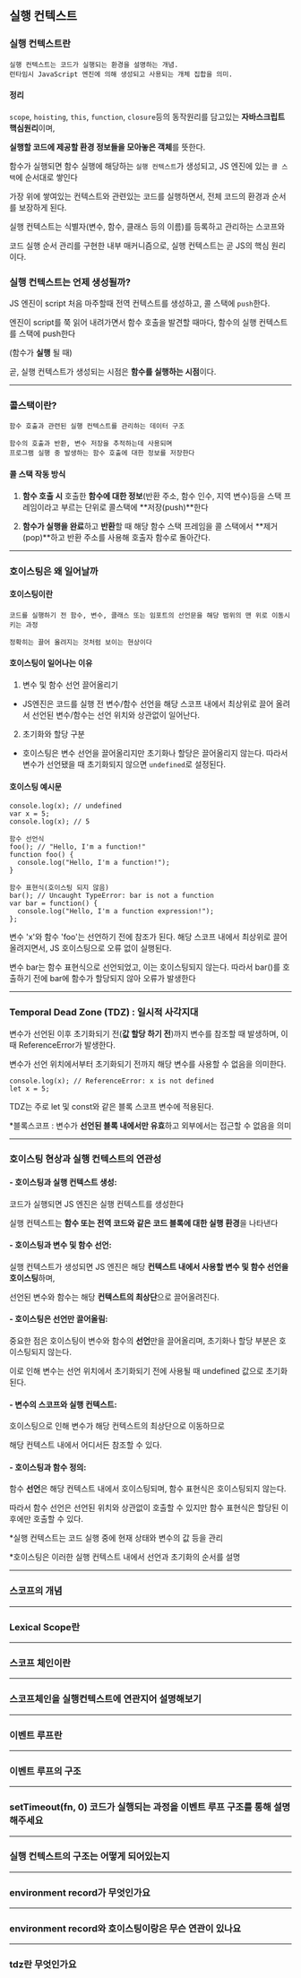 ## 실행 컨텍스트

### 실행 컨텍스트란

```
실행 컨텍스트는 코드가 실행되는 환경을 설명하는 개념.
런타임시 JavaScript 엔진에 의해 생성되고 사용되는 개체 집합을 의미.
```

#### 정리

`scope`, `hoisting`, `this`, `function`, `closure`등의 동작원리를 담고있는 **자바스크립트 핵심원리**이며,

**실행할 코드에 제공할 환경 정보들을 모아놓은 객체**를 뜻한다.

함수가 실행되면 함수 실행에 해당하는 `실행 컨텍스트`가 생성되고, JS 엔진에 있는 `콜 스택`에 순서대로 쌓인다

가장 위에 쌓여있는 컨텍스트와 관련있는 코드를 실행하면서, 전체 코드의 환경과 순서를 보장하게 된다.

실행 컨텍스트는 식별자(변수, 함수, 클래스 등의 이름)를 등록하고 관리하는 스코프와

코드 실행 순서 관리를 구현한 내부 매커니즘으로, 실행 컨텍스트는 곧 JS의 핵심 원리이다.

### 실행 컨텍스트는 언제 생성될까?

JS 엔진이 script 처음 마주할때 전역 컨텍스트를 생성하고, 콜 스택에 `push`한다.

엔진이 script를 쭉 읽어 내려가면서 함수 호출을 발견할 때마다, 함수의 실행 컨텍스트를 스택에 push한다

(함수가 **실행** 될 때)

곧, 실행 컨텍스트가 생성되는 시점은 **함수를 실행하는 시점**이다.

---

### 콜스택이란?

```
함수 호출과 관련된 실행 컨텍스트를 관리하는 데이터 구조

함수의 호출과 반환, 변수 저장을 추적하는데 사용되며
프로그램 실행 중 발생하는 함수 호출에 대한 정보를 저장한다
```

#### 콜 스택 작동 방식

1. **함수 호출 시** 호출한 **함수에 대한 정보**(반환 주소, 함수 인수, 지역 변수)등을 스택 프레임이라고 부르는 단위로 콜스택에 **저장(push)**한다

2. **함수가 실행을 완료**하고 **반환**할 때 해당 함수 스택 프레임을 콜 스택에서 **제거(pop)**하고 반환 주소를 사용해 호출자 함수로 돌아간다.

---

### 호이스팅은 왜 일어날까

#### 호이스팅이란

```
코드를 실행하기 전 함수, 변수, 클래스 또는 임포트의 선언문을 해당 범위의 맨 위로 이동시키는 과정

정확히는 끌어 올려지는 것처럼 보이는 현상이다
```

#### 호이스팅이 일어나는 이유

1. 변수 및 함수 선언 끌어올리기

- JS엔진은 코드를 실행 전 변수/함수 선언을 해당 스코프 내에서 최상위로 끌어 올려서 선언된 변수/함수는 선언 위치와 상관없이 일어난다.

2. 초기화와 할당 구분

- 호이스팅은 변수 선언을 끌어올리지만 초기화나 할당은 끌어올리지 않는다. 따라서 변수가 선언됐을 때 초기화되지 않으면 `undefined`로 설정된다.

#### 호이스팅 예시문

```
console.log(x); // undefined
var x = 5;
console.log(x); // 5

함수 선언식
foo(); // "Hello, I'm a function!"
function foo() {
  console.log("Hello, I'm a function!");
}

함수 표현식(호이스팅 되지 않음)
bar(); // Uncaught TypeError: bar is not a function
var bar = function() {
  console.log("Hello, I'm a function expression!");
};
```

변수 'x'와 함수 'foo'는 선언하기 전에 참조가 된다. 해당 스코프 내에서 최상위로 끌어올려지면서, JS 호이스팅으로 오류 없이 실행된다.

변수 bar는 함수 표현식으로 선언되었고, 이는 호이스팅되지 않는다. 따라서 bar()를 호출하기 전에 bar에 함수가 할당되지 않아 오류가 발생한다

---

### Temporal Dead Zone (TDZ) : 일시적 사각지대

변수가 선언된 이후 초기화되기 전(**값 할당 하기 전**)까지 변수를 참조할 때 발생하며, 이때 ReferenceError가 발생한다.

변수가 선언 위치에서부터 초기화되기 전까지 해당 변수를 사용할 수 없음을 의미한다.

```
console.log(x); // ReferenceError: x is not defined
let x = 5;
```

TDZ는 주로 let 및 const와 같은 블록 스코프 변수에 적용된다.

\*블록스코프 : 변수가 **선언된 블록 내에서만 유효**하고 외부에서는 접근할 수 없음을 의미

---

### 호이스팅 현상과 실행 컨텍스트의 연관성

#### - 호이스팅과 실행 컨텍스트 생성:

코드가 실행되면 JS 엔진은 실행 컨텍스트를 생성한다

실행 컨텍스트는 **함수 또는 전역 코드와 같은 코드 블록에 대한 실행 환경**을 나타낸다

#### - 호이스팅과 변수 및 함수 선언:

실행 컨텍스트가 생성되면 JS 엔진은 해당 **컨텍스트 내에서 사용할 변수 및 함수 선언을 호이스팅**하며,

선언된 변수와 함수는 해당 **컨텍스트의 최상단**으로 끌어올려진다.

#### - 호이스팅은 선언만 끌어올림:

중요한 점은 호이스팅이 변수와 함수의 **선언**만을 끌어올리며, 초기화나 할당 부분은 호이스팅되지 않는다.

이로 인해 변수는 선언 위치에서 초기화되기 전에 사용될 때 undefined 값으로 초기화된다.

#### - 변수의 스코프와 실행 컨텍스트:

호이스팅으로 인해 변수가 해당 컨텍스트의 최상단으로 이동하므로

해당 컨텍스트 내에서 어디서든 참조할 수 있다.

#### - 호이스팅과 함수 정의:

함수 **선언**은 해당 컨텍스트 내에서 호이스팅되며, 함수 표현식은 호이스팅되지 않는다.

따라서 함수 선언은 선언된 위치와 상관없이 호출할 수 있지만 함수 표현식은 할당된 이후에만 호출할 수 있다.

\*실행 컨텍스트는 코드 실행 중에 현재 상태와 변수의 값 등을 관리

\*호이스팅은 이러한 실행 컨텍스트 내에서 선언과 초기화의 순서를 설명

---

### 스코프의 개념

---

### Lexical Scope란

---

### 스코프 체인이란

---

### 스코프체인을 실행컨텍스트에 연관지어 설명해보기

---

### 이벤트 루프란

---

### 이벤트 루프의 구조

---

### setTimeout(fn, 0) 코드가 실행되는 과정을 이벤트 루프 구조를 통해 설명해주세요

---

### 실행 컨텍스트의 구조는 어떻게 되어있는지

---

### environment record가 무엇인가요

---

### environment record와 호이스팅이랑은 무슨 연관이 있나요

---

### tdz란 무엇인가요

